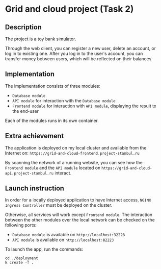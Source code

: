 # Grid and cloud project (Task 2)

## Description

The project is a toy bank simulator.

Through the web client, you can register a new user, delete an account, or log in to existing one. After you log in to the user's account, you can transfer money between users, which will be reflected on their balances.

## Implementation

The implementation consists of three modules:
- `Database module`
- `API module` for interaction with the `Database module`
- `Frontend module` for interaction with `API module`, displaying the result to the end-user

Each of the modules runs in its own container.

## Extra achievement

The application is deployed on my local cluster and available from the Internet on: `https://grid-and-cloud-frontend.project-stambul.ru`

By scanning the network of a running website, you can see how the `Frontend module` and the `API module` located on `https://grid-and-cloud-api.project-stambul.ru` interact. 

## Launch instruction

In order for a locally deployed application to have Internet access, `NGINX Ingress Controller` must be deployed on the cluster. 

Otherwise, all services will work except `Frontend module`. The interaction between the other modules over the local network can be checked on the following ports:

- `Database module` is available on `http://localhost:32228`
- `API module` is available on `http://localhost:82223`

To launch the app, run the commands:

    cd ./deployment
    k create -f .



